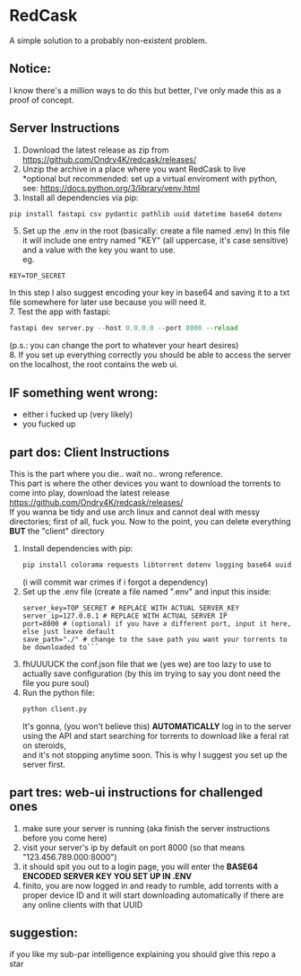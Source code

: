 # RedCask  
A simple solution to a probably non-existent problem.
## Notice:  
I know there's a million ways to do this but better, I've only made this as a proof of concept.

## Server Instructions
1. Download the latest release as zip from https://github.com/Ondry4K/redcask/releases/
2. Unzip the archive in a place where you want RedCask to live  
   *optional but recommended: set up a virtual enviroment with python, see: https://docs.python.org/3/library/venv.html
3. Install all dependencies via pip:
  ```python
pip install fastapi csv pydantic pathlib uuid datetime base64 dotenv
```
5. Set up the .env in the root (basically: create a file named .env)
  In this file it will include one entry named "KEY" (all uppercase, it's case sensitive) and a value with the key you want to use.  
  eg.
```env
KEY=TOP_SECRET
```  
  In this step I also suggest encoding your key in base64 and saving it to a txt file somewhere for later use because you will need it.  
7. Test the app with fastapi:  
   ```python
   fastapi dev server.py --host 0.0.0.0 --port 8000 --reload
   ```  
   (p.s.: you can change the port to whatever your heart desires)  
8. If you set up everything correctly you should be able to access the server on the localhost, the root contains the web ui.  
  ## IF something went wrong:
  - either i fucked up (very likely)
  - you fucked up
## part dos: Client Instructions
This is the part where you die.. wait no.. wrong reference.  
This part is where the other devices you want to download the torrents to come into play, download the latest release https://github.com/Ondry4K/redcask/releases/  
If you wanna be tidy and use arch linux and cannot deal with messy directories; first of all, fuck you. Now to the point, you can delete everything **BUT** the "client" directory
1. Install dependencies with pip:  
   ```python
   pip install colorama requests libtorrent dotenv logging base64 uuid json
   ```
   (i will commit war crimes if i forgot a dependency)
3. Set up the .env file (create a file named ".env" and input this inside:
   ```env
   server_key=TOP_SECRET # REPLACE WITH ACTUAL SERVER_KEY
   server_ip=127.0.0.1 # REPLACE WITH ACTUAL SERVER IP
   port=8000 # (optional) if you have a different port, input it here, else just leave default
   save_path="./" # change to the save path you want your torrents to be downloaded to```
4. fhUUUUCK the conf.json file that we (yes we) are too lazy to use to actually save configuration (by this im trying to say you dont need the file you pure soul)
5. Run the python file:  
   ```python
   python client.py
   ```  
   It's gonna, (you won't believe this) **AUTOMATICALLY** log in to the server using the API and start searching for torrents to download like a feral rat on steroids,  
   and it's not stopping anytime soon. This is why I suggest you set up the server first.
## part tres: web-ui instructions for challenged ones
1. make sure your server is running (aka finish the server instructions before you come here)
2. visit your server's ip by default on port 8000 (so that means "123.456.789.000:8000")
3. it should spit you out to a login page, you will enter the **BASE64 ENCODED SERVER KEY YOU SET UP IN .ENV**
4. finito, you are now logged in and ready to rumble, add torrents with a proper device ID and it will start downloading automatically if there are any online clients with that UUID

## suggestion:
if you like my sub-par intelligence explaining you should give this repo a star
